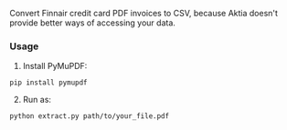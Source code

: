 Convert Finnair credit card PDF invoices to CSV, because Aktia doesn't provide better ways of accessing your data.

### Usage

1. Install PyMuPDF:

`pip install pymupdf`

2. Run as:

`python extract.py path/to/your_file.pdf`